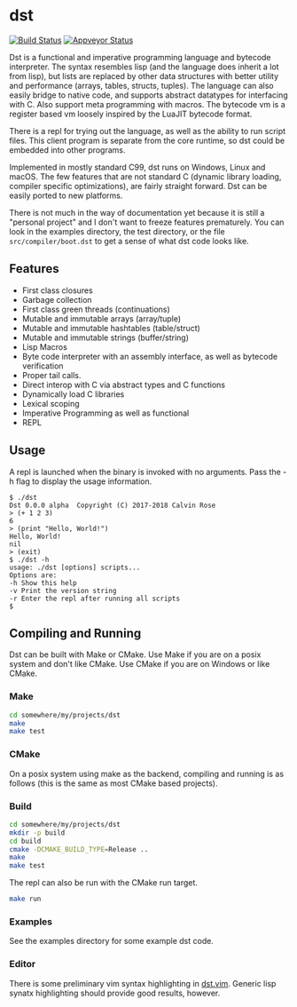 # dst

[![Build Status](https://travis-ci.org/bakpakin/dst.svg?branch=master)](https://travis-ci.org/bakpakin/dst)
[![Appveyor Status](https://ci.appveyor.com/api/projects/status/32r7s2skrgm9ubva?svg=true)](https://ci.appveyor.com/project/bakpakin/dst)

Dst is a functional and imperative programming language and bytecode interpreter. The syntax
resembles lisp (and the language does inherit a lot from lisp), but lists are replaced
by other data structures with better utility and performance (arrays, tables, structs, tuples).
The language can also easily bridge to native code, and supports abstract datatypes
for interfacing with C. Also support meta programming with macros. 
The bytecode vm is a register based vm loosely inspired by the LuaJIT bytecode format. 

There is a repl for trying out the language, as well as the ability
to run script files. This client program is separate from the core runtime, so
dst could be embedded into other programs.

Implemented in mostly standard C99, dst runs on Windows, Linux and macOS.
The few features that are not standard C (dynamic library loading, compiler specific optimizations),
are fairly straight forward. Dst can be easily ported to new platforms.

There is not much in the way of documentation yet because it is still a "personal project" and
I don't want to freeze features prematurely. You can look in the examples directory, the test directory,
or the file `src/compiler/boot.dst` to get a sense of what dst code looks like.

## Features

* First class closures
* Garbage collection
* First class green threads (continuations)
* Mutable and immutable arrays (array/tuple)
* Mutable and immutable hashtables (table/struct)
* Mutable and immutable strings (buffer/string)
* Lisp Macros
* Byte code interpreter with an assembly interface, as well as bytecode verification
* Proper tail calls.
* Direct interop with C via abstract types and C functions
* Dynamically load C libraries
* Lexical scoping
* Imperative Programming as well as functional
* REPL

## Usage

A repl is launched when the binary is invoked with no arguments. Pass the -h flag
to display the usage information.

```
$ ./dst
Dst 0.0.0 alpha  Copyright (C) 2017-2018 Calvin Rose
> (+ 1 2 3)
6
> (print "Hello, World!")
Hello, World!
nil
> (exit)
$ ./dst -h
usage: ./dst [options] scripts...
Options are:
-h Show this help
-v Print the version string
-r Enter the repl after running all scripts
$
```

## Compiling and Running

Dst can be built with Make or CMake.
Use Make if you are on a posix system and don't like CMake.
Use CMake if you are on Windows or like CMake.

### Make

```sh
cd somewhere/my/projects/dst
make
make test
```

### CMake

On a posix system using make as the backend, compiling and running is as follows (this is the same as 
most CMake based projects).

### Build
```sh
cd somewhere/my/projects/dst
mkdir -p build
cd build
cmake -DCMAKE_BUILD_TYPE=Release ..
make
make test
```

The repl can also be run with the CMake run target.
```sh
make run
```

### Examples

See the examples directory for some example dst code.

### Editor

There is some preliminary vim syntax highlighting in [dst.vim](https://github.com/bakpakin/dst.vim).
Generic lisp synatx highlighting should provide good results, however.
